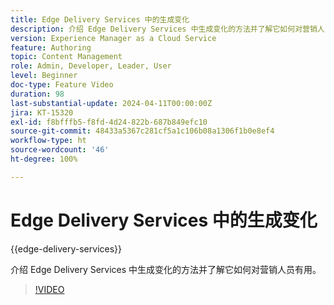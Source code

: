 ```yaml
---
title: Edge Delivery Services 中的生成变化
description: 介绍 Edge Delivery Services 中生成变化的方法并了解它如何对营销人员有用。
version: Experience Manager as a Cloud Service
feature: Authoring
topic: Content Management
role: Admin, Developer, Leader, User
level: Beginner
doc-type: Feature Video
duration: 98
last-substantial-update: 2024-04-11T00:00:00Z
jira: KT-15320
exl-id: f8bfffb5-f8fd-4d24-822b-687b849efc10
source-git-commit: 48433a5367c281cf5a1c106b08a1306f1b0e8ef4
workflow-type: ht
source-wordcount: '46'
ht-degree: 100%

---
```


# Edge Delivery Services 中的生成变化

{{edge-delivery-services}}

介绍 Edge Delivery Services 中生成变化的方法并了解它如何对营销人员有用。

>[!VIDEO](https://video.tv.adobe.com/v/3428304/?learn=on)
